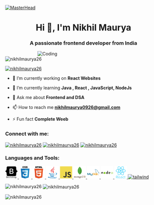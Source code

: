 [![MasterHead](https://media.licdn.com/dms/image/C4E16AQFax8K5pFcqUw/profile-displaybackgroundimage-shrink_350_1400/0/1632265093435?e=1685577600&v=beta&t=bsxcpzxnVeLXd0D1MpJPKiKKAOK4S-ehM2zQZmaGstM)](https://nikhilmaurya26.io)
<h1 align="center">Hi 👋, I'm Nikhil Maurya</h1>
<h3 align="center">A passionate frontend developer from India</h3>
<img align="right" alt="Coding" width="400" src="https://media.tenor.com/ITc1hNBSH_wAAAAd/coding-typing.gif"/>
<p align="left"> <img src="[https://media.tenor.com/ITc1hNBSH_wAAAAd/coding-typing.gif](https://komarev.com/ghpvc/?username=nikhilmaurya26&label=Profile%20views&color=0e75b6&style=flat)" alt="nikhilmaurya26" /> </p>

<p align="left"> <a href="https://twitter.com/nikhilmaurya26" target="blank"><img src="https://img.shields.io/twitter/follow/nikhilmaurya26?logo=twitter&style=for-the-badge" alt="nikhilmaurya26" /></a> </p>

- 🔭 I’m currently working on **React Websites**

- 🌱 I’m currently learning **Java , React , JavaScript, NodeJs**

- 💬 Ask me about **Frontend and DSA**

- 📫 How to reach me **nikhilmaurya0926@gmail.com**

- ⚡ Fun fact **Complete Weeb**

<h3 align="left">Connect with me:</h3>
<p align="left">
<a href="https://twitter.com/nikhilmaurya26" target="blank"><img align="center" src="https://raw.githubusercontent.com/rahuldkjain/github-profile-readme-generator/master/src/images/icons/Social/twitter.svg" alt="nikhilmaurya26" height="30" width="40" /></a>
<a href="https://linkedin.com/in/nikhilmaurya26" target="blank"><img align="center" src="https://raw.githubusercontent.com/rahuldkjain/github-profile-readme-generator/master/src/images/icons/Social/linked-in-alt.svg" alt="nikhilmaurya26" height="30" width="40" /></a>
<a href="https://www.leetcode.com/nikhilmaurya26" target="blank"><img align="center" src="https://raw.githubusercontent.com/rahuldkjain/github-profile-readme-generator/master/src/images/icons/Social/leet-code.svg" alt="nikhilmaurya26" height="30" width="40" /></a>
</p>

<h3 align="left">Languages and Tools:</h3>
<p align="left"> <a href="https://getbootstrap.com" target="_blank" rel="noreferrer"> <img src="https://raw.githubusercontent.com/devicons/devicon/master/icons/bootstrap/bootstrap-plain-wordmark.svg" alt="bootstrap" width="40" height="40"/> </a> <a href="https://www.w3schools.com/css/" target="_blank" rel="noreferrer"> <img src="https://raw.githubusercontent.com/devicons/devicon/master/icons/css3/css3-original-wordmark.svg" alt="css3" width="40" height="40"/> </a> <a href="https://www.w3.org/html/" target="_blank" rel="noreferrer"> <img src="https://raw.githubusercontent.com/devicons/devicon/master/icons/html5/html5-original-wordmark.svg" alt="html5" width="40" height="40"/> </a> <a href="https://www.java.com" target="_blank" rel="noreferrer"> <img src="https://raw.githubusercontent.com/devicons/devicon/master/icons/java/java-original.svg" alt="java" width="40" height="40"/> </a> <a href="https://developer.mozilla.org/en-US/docs/Web/JavaScript" target="_blank" rel="noreferrer"> <img src="https://raw.githubusercontent.com/devicons/devicon/master/icons/javascript/javascript-original.svg" alt="javascript" width="40" height="40"/> </a> <a href="https://www.mongodb.com/" target="_blank" rel="noreferrer"> <img src="https://raw.githubusercontent.com/devicons/devicon/master/icons/mongodb/mongodb-original-wordmark.svg" alt="mongodb" width="40" height="40"/> </a> <a href="https://www.mysql.com/" target="_blank" rel="noreferrer"> <img src="https://raw.githubusercontent.com/devicons/devicon/master/icons/mysql/mysql-original-wordmark.svg" alt="mysql" width="40" height="40"/> </a> <a href="https://nodejs.org" target="_blank" rel="noreferrer"> <img src="https://raw.githubusercontent.com/devicons/devicon/master/icons/nodejs/nodejs-original-wordmark.svg" alt="nodejs" width="40" height="40"/> </a> <a href="https://reactjs.org/" target="_blank" rel="noreferrer"> <img src="https://raw.githubusercontent.com/devicons/devicon/master/icons/react/react-original-wordmark.svg" alt="react" width="40" height="40"/> </a> <a href="https://tailwindcss.com/" target="_blank" rel="noreferrer"> <img src="https://www.vectorlogo.zone/logos/tailwindcss/tailwindcss-icon.svg" alt="tailwind" width="40" height="40"/> </a> </p>

<p><img align="left" src="https://github-readme-stats.vercel.app/api/top-langs?username=nikhilmaurya26&show_icons=true&locale=en&layout=compact" alt="nikhilmaurya26" /></p>

<p>&nbsp;<img align="center" src="https://github-readme-stats.vercel.app/api?username=nikhilmaurya26&show_icons=true&locale=en" alt="nikhilmaurya26" /></p>

<p><img align="center" src="https://github-readme-streak-stats.herokuapp.com/?user=nikhilmaurya26&" alt="nikhilmaurya26" /></p>
